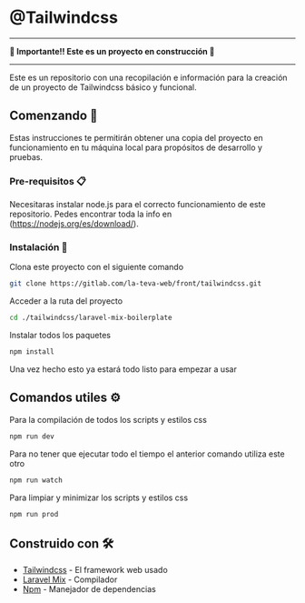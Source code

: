 # @Tailwindcss

---

__🚧 Importante!! Este es un proyecto en construcción 🚧__

---

Este es un repositorio con una recopilación e información para la creación de un proyecto de Tailwindcss básico y funcional.

## Comenzando 🚀

Estas instrucciones te permitirán obtener una copia del proyecto en funcionamiento en tu máquina local para propósitos de desarrollo y pruebas.

### Pre-requisitos 📋

Necesitaras instalar node.js para el correcto funcionamiento de este repositorio. Pedes encontrar toda la info en (https://nodejs.org/es/download/).

### Instalación 🔧

Clona este proyecto con el siguiente comando

```bash
git clone https://gitlab.com/la-teva-web/front/tailwindcss.git
```

Acceder a la ruta del proyecto

```bash
cd ./tailwindcss/laravel-mix-boilerplate
```

Instalar todos los paquetes

```bash
npm install
```

Una vez hecho esto ya estará todo listo para empezar a usar

## Comandos utiles ⚙️

Para la compilación de todos los scripts y estilos css

```bash
npm run dev
```
Para no tener que ejecutar todo el tiempo el anterior comando utiliza este otro

```bash
npm run watch
```

Para limpiar y minimizar los scripts y estilos css

```bash
npm run prod
```

## Construido con 🛠️

* [Tailwindcss](https://tailwindcss.com/) - El framework web usado
* [Laravel Mix](https://laravel-mix.com/docs/5.0/installation) - Compilador
* [Npm](https://www.npmjs.com/) - Manejador de dependencias
